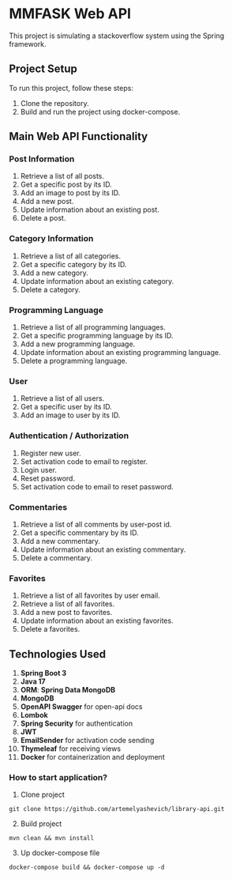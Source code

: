 # MMFASK Web API

This project is simulating a stackoverflow system using the Spring
framework.

## Project Setup

To run this project, follow these steps:

1. Clone the repository.
2. Build and run the project using docker-compose.

## Main Web API Functionality

### Post Information

1. Retrieve a list of all posts.
2. Get a specific post by its ID.
3. Add an image to post by its ID.
4. Add a new post.
5. Update information about an existing post.
6. Delete a post.

### Category Information

1. Retrieve a list of all categories.
2. Get a specific category by its ID.
3. Add a new category.
4. Update information about an existing category.
5. Delete a category.

### Programming Language

1. Retrieve a list of all programming languages.
2. Get a specific programming language by its ID.
3. Add a new programming language.
4. Update information about an existing programming language.
5. Delete a programming language.

### User

1. Retrieve a list of all users.
2. Get a specific user by its ID.
3. Add an image to user by its ID.

### Authentication / Authorization

1. Register new user.
2. Set activation code to email to register.
3. Login user.
4. Reset password.
5. Set activation code to email to reset password.

### Commentaries

1. Retrieve a list of all comments by user-post id.
2. Get a specific commentary by its ID.
3. Add a new commentary.
4. Update information about an existing commentary.
5. Delete a commentary.

### Favorites

1. Retrieve a list of all favorites by user email.
2. Retrieve a list of all favorites.
3. Add a new post to favorites.
4. Update information about an existing favorites.
5. Delete a favorites.

## Technologies Used

1. **Spring Boot 3**
2. **Java 17**
3. **ORM**: **Spring Data MongoDB**
4. **MongoDB**
5. **OpenAPI Swagger** for open-api docs
6. **Lombok**
7. **Spring Security** for authentication
8. **JWT**
9. **EmailSender** for activation code sending
10. **Thymeleaf** for receiving views
11. **Docker** for containerization and deployment

### How to start application?

1) Clone project

```
git clone https://github.com/artemelyashevich/library-api.git
```

2) Build project
```
mvn clean && mvn install
```

3) Up docker-compose file
```
docker-compose build && docker-compose up -d 
```
